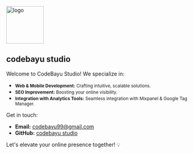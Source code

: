 <img src="https://github.com/codebayu-studio/codebayu-studio/assets/99315255/7590cb37-d5e9-44a7-9d27-eadadcf4f9e1" alt="logo" style="width: 100px; height: 100px;" />

## codebayu studio

Welcome to CodeBayu Studio! We specialize in:

- <small>**Web & Mobile Development:** Crafting intuitive, scalable solutions.</small>
- <small>**SEO Improvement:** Boosting your online visibility.</small>
- <small>**Integration with Analytics Tools:** Seamless integration with Mixpanel & Google Tag Manager.</small>

Get in touch:
- **Email:** codebayu99@gmail.com
- **GitHub:** [codebayu studio](https://github.com/codebayu-studio)

Let's elevate your online presence together! 💡
